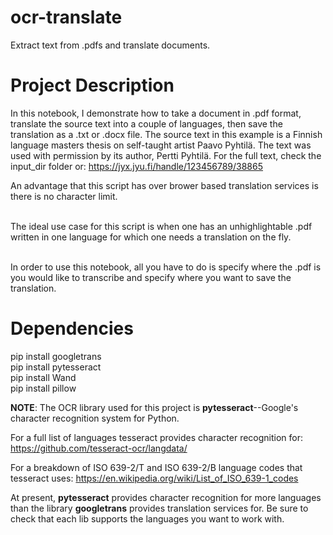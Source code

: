 # ocr-translate
Extract text from .pdfs and translate documents.

# Project Description

In this notebook, I demonstrate how to take a document in .pdf format, translate the source text into a couple of languages, then save the translation as a .txt or .docx file. The source text in this example is a Finnish language masters thesis on self-taught artist Paavo Pyhtilä. The text was used with permission by its author, Pertti Pyhtilä. For the full text, check the input_dir folder or: https://jyx.jyu.fi/handle/123456789/38865 <br>

An advantage that this script has over brower based translation services is there is no character limit. <br> <br>

The ideal use case for this script is when one has an unhighlightable .pdf written in one language for which one needs a translation on the fly. <br> <br>

In order to use this notebook, all you have to do is specify where the .pdf is you would like to transcribe and specify where you want to save the translation. 

# Dependencies
pip install googletrans <br>
pip install pytesseract <br>
pip install Wand <br>
pip install pillow <br>

<b>NOTE</b>:
The OCR library used for this project is <b>pytesseract</b>--Google's character recognition system for Python.

For a full list of languages tesseract provides character recognition for:
https://github.com/tesseract-ocr/langdata/

For a breakdown of ISO 639-2/T and ISO 639-2/B language codes that tesseract uses:
https://en.wikipedia.org/wiki/List_of_ISO_639-1_codes

At present, <b>pytesseract</b> provides character recognition for more languages than the library <b>googletrans</b> provides translation services for. Be sure to check that each lib supports the languages you want to work with.  
